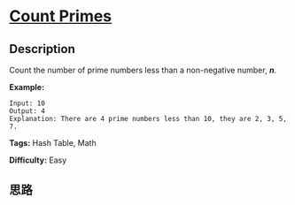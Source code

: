# [Count Primes][title]

## Description

Count the number of prime numbers less than a non-negative number, **_n_**.

**Example:**
            Input: 10    Output: 4    Explanation: There are 4 prime numbers less than 10, they are 2, 3, 5, 7.    


**Tags:** Hash Table, Math

**Difficulty:** Easy

## 思路

[title]: https://leetcode.com/problems/count-primes
